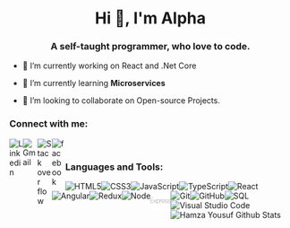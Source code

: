 <h1 align="center">Hi 👋, I'm Alpha</h1>
<h3 align="center">A self-taught programmer, who love to code.</h3>



- 🔭 I’m currently working on React and .Net Core

- 🌱 I’m currently learning **Microservices**

- 👯 I’m looking to collaborate on Open-source Projects.


### Connect with me:
<a href="https://www.linkedin.com/in/hamza-yousuf-01bb7722a/">
   <img align="left" alt="Linkedin" width="24px" src="https://www.vectorlogo.zone/logos/linkedin/linkedin-icon.svg" />
  </a>
  <a href="#">
    <img align="left" alt="Gmail" width="26px" src="https://www.vectorlogo.zone/logos/gmail/gmail-icon.svg" />
  </a>
   <a href="https://stackoverflow.com/users/13701584/hamza">
    <img align="left" alt="Stack over flow" width="26px" src="https://www.vectorlogo.zone/logos/stackoverflow/stackoverflow-icon.svg" />
  </a>
  <a href="https://web.facebook.com/hamza.yousuf.14418/">
    <img align="left" alt="facebook" width="24px" src="https://www.vectorlogo.zone/logos/facebook/facebook-icon.svg" />
  </a>
<br>

### Languages and Tools:

<img align="left" alt="HTML5" src="https://img.icons8.com/color/36/000000/html-5.png"/>
<img align="left" alt="CSS3" src="https://img.icons8.com/color/36/000000/css3.png"/>
<img align="left" alt="JavaScript" src="https://img.icons8.com/color/36/000000/javascript.png"/>
<img align="left" alt="TypeScript" src="https://img.icons8.com/color/36/000000/typescript.png"/>
<img align="left" alt="React" src="https://img.icons8.com/plasticine/36/000000/react.png"/>
<img align="left" alt="Angular" src="https://img.icons8.com/color/36/000000/angularjs.png"/>
<img align="left" alt="Redux" src="https://img.icons8.com/color/36/000000/redux.png"/>
<img align="left" alt="Node" src="https://img.icons8.com/color/36/000000/nodejs.png"/>
<img align="left" alt="express" width="36px" src="https://raw.githubusercontent.com/github/explore/78df643247d429f6cc873026c0622819ad797942/topics/express/express.png" />
<img align="left" alt="Git" src="https://img.icons8.com/color/36/000000/git.png"/>
<img align="left" alt="GitHub" src="https://img.icons8.com/fluent/36/000000/github.png"/>
<img align="left" alt="SQL" src="https://img.icons8.com/wired/36/000000/sql.png"/>
<img align="left" alt="Visual Studio Code" src="https://img.icons8.com/fluent/36/000000/visual-studio-code-2019.png"/>


<br>
<br>

![Hamza Yousuf Github Stats](https://github-readme-stats.vercel.app/api?username=HamzaYousuf7&show_icons=true&title_color=fff&icon_color=79ff97&text_color=9f9f9f&bg_color=151515)
